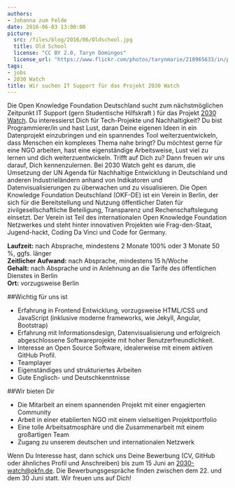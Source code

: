 ```yaml
---
authors:
- Johanna zum Felde
date: 2016-06-03 13:00:00
picture:
  src: /files/blog/2016/06/Oldschool.jpg
  title: Old School
  license: "CC BY 2.0, Taryn Domingos"
  license_url: "https://www.flickr.com/photos/tarynmarie/218965633/in/photolist-kmfRx-7B4Xii-vhBLQ9-a6GPmL-pXC3MM-662Gp4-ce6EGQ-pXBZBt-37iJVd-5Wtibx-mcSv2-dssLCH-9JoCic-8JibeY-9xeHkK-jjoezf-qcMXUo-62tZmu-6hwHFW-d8auR5-otu8m9-gSPV9z-dvj4r-7GZC2c-dho5p-2VTqwG-9oEtSs-4Dm5BX-7GZBEv-bn7edW-junq-d8auf9-dagmPq-drQmbb-7GZb7i-98PULS-82iQc-3bUWhW-iyQwg-9zpRoM-oKH1ET-d8atD7-5Y8et-8bQ6sB-68GcF2-pijuye-7rD4r-5pJL16-9CmY3Z-719a1d"
tags:
- jobs
- 2030 Watch
title: Wir suchen IT Support für das Projekt 2030 Watch
---
```

Die Open Knowledge Foundation Deutschland sucht zum nächstmöglichen Zeitpunkt  IT Support (gern Studentische Hilfskraft ) für das Projekt [2030 Watch](www.2030-watch.de).
Du interessierst Dich für Tech-Projekte und Nachhaltigkeit? Du bist Programmierer/in und hast Lust, daran Deine eigenen Ideen in ein Datenprojekt einzubringen und ein spannendes Tool weiterzuentwickeln, dass Menschen ein komplexes Thema nahe bringt? Du möchtest gerne für eine NGO arbeiten, hast eine eigenständige Arbeitsweise, Lust viel zu lernen und dich weiterzuentwickeln. Trifft auf Dich zu? Dann freuen wir uns darauf, Dich kennenzulernen. 
Bei 2030 Watch geht es darum, die Umsetzung der UN Agenda für Nachhaltige Entwicklung in Deutschland und anderen Industrieländern anhand von Indikatoren und Datenvisualisierungen zu überwachen und zu visualisieren. 
Die Open Knowledge Foundation Deutschland (OKF-DE) ist ein Verein in Berlin, der sich für die Bereitstellung und Nutzung öffentlicher Daten für zivilgesellschaftliche Beteiligung, Transparenz und Rechenschaftslegung einsetzt. Der Verein ist Teil des internationalen Open Knowledge Foundation Netzwerkes und steht hinter innovativen Projekten wie Frag-den-Staat, Jugend-hackt, Coding Da Vinci und Code for Germany. 

**Laufzeit:** nach Absprache, mindestens 2 Monate 100% oder 3 Monate 50 %, ggfs. länger <br />
**Zeitlicher Aufwand:** nach Absprache, mindestens 15 h/Woche <br />
**Gehalt:** nach Absprache und in Anlehnung an die Tarife des öffentlichen Dienstes in Berlin <br />
**Ort:** vorzugsweise Berlin <br />

##Wichtig für uns ist

* Erfahrung in Frontend Entwicklung, vorzugsweise  HTML/CSS und JavaScript (inklusive moderne frameworks, wie Jekyll, Angular, Bootstrap)
* Erfahrung mit Informationsdesign, Datenvisualisierung und erfolgreich abgeschlossene Softwareprojekte  mit hoher Benutzerfreundlichkeit.
* Interesse an Open Source Software, idealerweise mit einem aktiven GitHub Profil.
* Teamplayer
* Eigenständiges und strukturiertes Arbeiten
* Gute Englisch- und Deutschkenntnisse

##Wir bieten Dir

* Die Mitarbeit an einem spannenden Projekt mit einer engagierten Community
* Arbeit in einer etablierten NGO mit einem vielseitigen Projektportfolio
* Eine tolle Arbeitsatmosphäre und die Zusammenarbeit mit einem großartigen Team
* Zugang zu unserem deutschen und internationalen Netzwerk

Wenn Du Interesse hast, dann schick uns Deine Bewerbung (CV, GitHub oder ähnliches Profil und Anschreiben) bis zum 15 Juni an 2030-watch@okfn.de.  Die Bewerbungsgespräche finden zwischen dem 22. und dem 30 Juni statt.
Wir freuen uns auf Dich!
